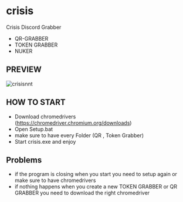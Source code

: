 # crisis
Crisis Discord Grabber                                                                                                                                              
* QR-GRABBER                                                                                                                                                          
* TOKEN GRABBER                                                                                                                                                       
* NUKER                                                                                                                                                                   
                                                                                                                                                                   


## PREVIEW
![crisisnnt](https://user-images.githubusercontent.com/121200914/209014081-e354be6c-8fc1-4e62-affa-3a93248ec854.PNG)

## HOW TO START 
* Download chromedrivers (https://chromedriver.chromium.org/downloads)
* Open Setup.bat
* make sure to have every Folder (QR , Token Grabber)
* Start crisis.exe and enjoy

## Problems 
* if the program is closing when you start you need to setup again or make sure to have chromedrivers
* if nothing happens when you create a new TOKEN GRABBER or QR GRABBER you need to download the right chromedriver

